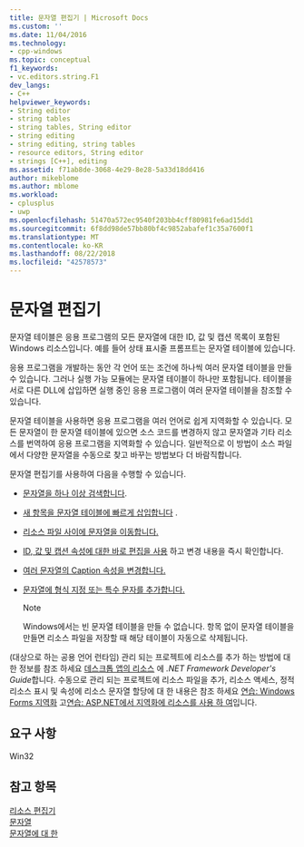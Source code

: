 ```yaml
---
title: 문자열 편집기 | Microsoft Docs
ms.custom: ''
ms.date: 11/04/2016
ms.technology:
- cpp-windows
ms.topic: conceptual
f1_keywords:
- vc.editors.string.F1
dev_langs:
- C++
helpviewer_keywords:
- String editor
- string tables
- string tables, String editor
- string editing
- string editing, string tables
- resource editors, String editor
- strings [C++], editing
ms.assetid: f71ab8de-3068-4e29-8e28-5a33d18dd416
author: mikeblome
ms.author: mblome
ms.workload:
- cplusplus
- uwp
ms.openlocfilehash: 51470a572ec9540f203bb4cff80981fe6ad15dd1
ms.sourcegitcommit: 6f8dd98de57bb80bf4c9852abafef1c35a7600f1
ms.translationtype: MT
ms.contentlocale: ko-KR
ms.lasthandoff: 08/22/2018
ms.locfileid: "42578573"
---
```

# <a name="string-editor"></a>문자열 편집기

문자열 테이블은 응용 프로그램의 모든 문자열에 대한 ID, 값 및 캡션 목록이 포함된 Windows 리소스입니다. 예를 들어 상태 표시줄 프롬프트는 문자열 테이블에 있습니다.

응용 프로그램을 개발하는 동안 각 언어 또는 조건에 하나씩 여러 문자열 테이블을 만들 수 있습니다. 그러나 실행 가능 모듈에는 문자열 테이블이 하나만 포함됩니다. 테이블을 서로 다른 DLL에 삽입하면 실행 중인 응용 프로그램이 여러 문자열 테이블을 참조할 수 있습니다.

문자열 테이블을 사용하면 응용 프로그램을 여러 언어로 쉽게 지역화할 수 있습니다. 모든 문자열이 한 문자열 테이블에 있으면 소스 코드를 변경하지 않고 문자열과 기타 리소스를 번역하여 응용 프로그램을 지역화할 수 있습니다. 일반적으로 이 방법이 소스 파일에서 다양한 문자열을 수동으로 찾고 바꾸는 방법보다 더 바람직합니다.

문자열 편집기를 사용하여 다음을 수행할 수 있습니다.

- [문자열을 하나 이상 검색합니다](../windows/finding-a-string.md).

- [새 항목을 문자열 테이블에 빠르게 삽입합니다](../windows/adding-or-deleting-a-string.md) .

- [리소스 파일 사이에 문자열을 이동합니다.](../windows/moving-a-string-from-one-resource-file-to-another.md)

- [ID, 값 및 캡션 속성에 대한 바로 편집을 사용](../windows/changing-the-properties-of-a-string.md) 하고 변경 내용을 즉시 확인합니다.

- [여러 문자열의 Caption 속성을 변경합니다.](../windows/changing-the-caption-property-of-multiple-strings.md)

- [문자열에 형식 지정 또는 특수 문자를 추가합니다.](../windows/adding-formatting-or-special-characters-to-a-string.md)

   > [!NOTE]
   > Windows에서는 빈 문자열 테이블을 만들 수 없습니다. 항목 없이 문자열 테이블을 만들면 리소스 파일을 저장할 때 해당 테이블이 자동으로 삭제됩니다.

(대상으로 하는 공용 언어 런타임) 관리 되는 프로젝트에 리소스를 추가 하는 방법에 대 한 정보를 참조 하세요 [데스크톱 앱의 리소스](/dotnet/framework/resources/index) 에 *.NET Framework Developer's Guide*합니다. 수동으로 관리 되는 프로젝트에 리소스 파일을 추가, 리소스 액세스, 정적 리소스 표시 및 속성에 리소스 문자열 할당에 대 한 내용은 참조 하세요 [연습: Windows Forms 지역화](http://msdn.microsoft.com/9a96220d-a19b-4de0-9f48-01e5d82679e5) 고[연습: ASP.NET에서 지역화에 리소스를 사용 하 여](http://msdn.microsoft.com/Library/bb4e5b44-e2b0-48ab-bbe9-609fb33900b6)입니다.

## <a name="requirements"></a>요구 사항

Win32

## <a name="see-also"></a>참고 항목

[리소스 편집기](../windows/resource-editors.md)  
[문자열](http://msdn.microsoft.com/library/windows/desktop/ms646979.aspx)  
[문자열에 대 한](/windows/desktop/menurc/about-strings)

